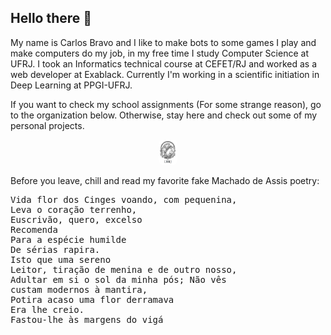 ## Hello there 👋

My name is Carlos Bravo and I like to make bots to some games I play and make computers do my job, in my free time I study Computer Science at UFRJ. I took an Informatics technical course at CEFET/RJ and worked as a web developer at Exablack. Currently I'm working in a scientific initiation in Deep Learning at PPGI-UFRJ.

If you want to check my school assignments (For some strange reason), go to the organization below. Otherwise, stay here and check out some of my personal projects.
<p align="center">
  <a href="https://www.github.com/cehaga-ufrj"><img height="40" style="border-radius:20%;" src="https://github.com/cehaga/cehaga/blob/main/ufrj-logo.png" alt="UFRJ"></a>
</p>

Before you leave, chill and read my favorite fake Machado de Assis poetry:

<pre>
Vida flor dos Cinges voando, com pequenina,
Leva o coração terrenho,
Euscrivão, quero, excelso
Recomenda
Para a espécie humilde
De sérias rapira.
Isto que uma sereno
Leitor, tiração de menina e de outro nosso,
Adultar em si o sol da minha pós; Não vês
custam modernos à mantira,
Potira acaso uma flor derramava
Era lhe creio.
Fastou-lhe às margens do vigá
</pre>
